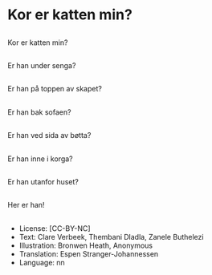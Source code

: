 # Kor er katten min?

##
Kor er katten min?

##
Er han under senga?

##
Er han på toppen av skapet?

##
Er han bak sofaen?

##
Er han ved sida av bøtta?

##
Er han inne i korga?

##
Er han utanfor huset?

##
Her er han!

##
* License: [CC-BY-NC]
* Text: Clare Verbeek, Thembani Dladla, Zanele Buthelezi
* Illustration: Bronwen Heath, Anonymous
* Translation: Espen Stranger-Johannessen
* Language: nn
